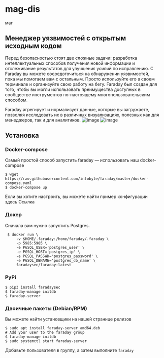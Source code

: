 # mag-dis
маг 
## Менеджер уязвимостей с открытым исходным кодом

Перед безопасностью стоят две сложные задачи: разработка интеллектуальных способов получения новой информации и отслеживание результатов для улучшения усилий по исправлению. С Faraday вы можете сосредоточиться на обнаружении уязвимостей, пока мы помогаем вам с остальным. Просто используйте его в своем терминале и организуйте свою работу на бегу. Faraday был создан для того, чтобы вы могли использовать преимущества доступных в сообществе инструментов по-настоящему многопользовательским способом.

Faraday агрегирует и нормализует данные, которые вы загружаете, позволяя исследовать их в различных визуализациях, полезных как для менеджеров, так и для аналитиков.
![image](https://github.com/user-attachments/assets/ea75d280-bd45-478d-a7d3-eef24a6aca68)
![image](https://github.com/user-attachments/assets/09891183-cf20-449a-8ec8-5192023dde7d)

## Установка

### Docker-compose

Самый простой способ запустить faraday — использовать наш docker-compose
```
$ wget https://raw.githubusercontent.com/infobyte/faraday/master/docker-compose.yaml
$ docker-compose up
```
Если вы хотите настроить, вы можете найти пример конфигурации здесь Ссылка

### Докер
Сначала вам нужно запустить Postgres.
```
 $ docker run \
     -v $HOME/.faraday:/home/faraday/.faraday \
     -p 5985:5985 \
     -e PGSQL_USER='postgres_user' \
     -e PGSQL_HOST='postgres_ip' \
     -e PGSQL_PASSWD='postgres_password' \
     -e PGSQL_DBNAME='postgres_db_name' \
     faradaysec/faraday:latest
```

### PyPi
```
$ pip3 install faradaysec
$ faraday-manage initdb
$ faraday-server
```

### Двоичные пакеты (Debian/RPM)

Вы можете найти установщики на нашей странице релизов
```
$ sudo apt install faraday-server_amd64.deb
# Add your user to the faraday group
$ faraday-manage initdb
$ sudo systemctl start faraday-server
```

Добавьте пользователя в группу, а затем выполните `faraday`
